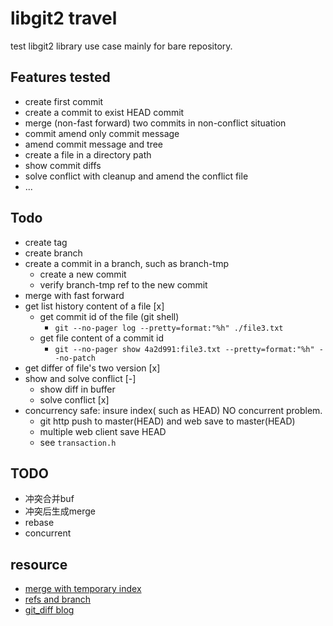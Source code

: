 # libgit2 travel
test libgit2 library use case mainly for bare repository.

## Features tested
- create first commit
- create a commit to exist HEAD commit
- merge (non-fast forward) two commits in non-conflict situation
- commit amend only commit message
- amend commit message and tree
- create a file in a directory path
- show commit diffs
- solve conflict with cleanup and amend the conflict file
- ...

## Todo
- create tag
- create branch
- create a commit in a branch, such as branch-tmp
    - create a new commit
    - verify branch-tmp ref to the new commit
- merge with fast forward
- get list history content of a file [x]
    - get commit id of the file (git shell)
        - `git --no-pager log --pretty=format:"%h" ./file3.txt`
    - get file content of a commit id
        - `git --no-pager show 4a2d991:file3.txt --pretty=format:"%h" --no-patch`
- get differ of file's two version [x]
- show and solve conflict [-]
    - show diff in buffer
    - solve conflict [x]
- concurrency safe: insure index( such as HEAD) NO concurrent problem.
    - git http push to master(HEAD) and web save to master(HEAD)
    - multiple web client save HEAD
    - see `transaction.h`
## TODO
- 冲突合并buf
- 冲突后生成merge
- rebase
- concurrent

## resource
- [merge with temporary index](https://stackoverflow.com/questions/28246887/create-a-tree-object-from-a-temporary-index-using-libgit2-git2go)
- [refs and branch](https://ben.straub.cc/2013/06/03/refs-tags-and-branching/)
- [git_diff blog](http://ftxtool.org/2016/04/03/127/)